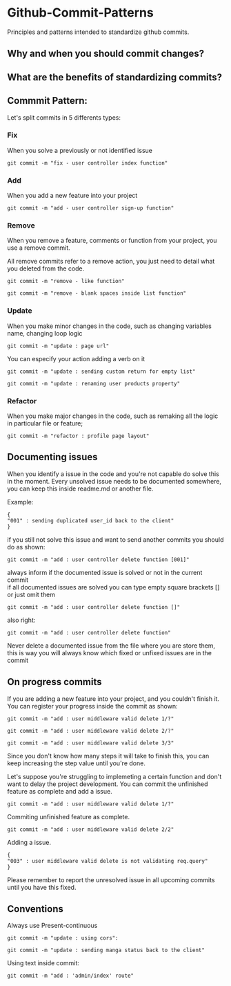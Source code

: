 # Github-Commit-Patterns
Principles and patterns intended to standardize github commits.

## Why and when you should commit changes?


## What are the benefits of standardizing commits?

## Commmit Pattern:

Let's split commits in 5 differents types:

### Fix
  When you solve a previously or not identified issue
  ```
  git commit -m "fix - user controller index function"
  ```
 
  
### Add
  When you add a new feature into your project
  ```
  git commit -m "add - user controller sign-up function"
  ```
  
### Remove
  When you remove a feature, comments or function from your project, you use a remove commit.
  
  All remove commits refer to a remove action, you just need to detail what you deleted from the code.
   ```
  git commit -m "remove - like function"
  ```
  
  ```
  git commit -m "remove - blank spaces inside list function"
  
  ```
 
### Update
  When you make minor changes in the code, such as changing variables name, changing loop logic
  ```
  git commit -m "update : page url"
  ```
  You can especify your action adding a verb on it 
  
  ```
  git commit -m "update : sending custom return for empty list"
  ```
  
  ```
  git commit -m "update : renaming user products property"
  ```
  
### Refactor
  When you make major changes in the code, such as remaking all the logic in particular file or feature;
  ```
  git commit -m "refactor : profile page layout"
  ```

## Documenting issues
  When you identify a issue in the code and you're not capable do solve this in the moment.
  Every unsolved issue needs to be documented somewhere, you can keep this inside readme.md or another file.   
 
  Example:
  ```
  {
  "001" : sending duplicated user_id back to the client"
  }
  
  ```
  
  if you still not solve this issue and want to send another commits you should do as shown:
  
  ```
  git commit -m "add : user controller delete function [001]"
  ```
  
  always inform if the documented issue is solved or not in the current commit  
  if all documented issues are solved you can type empty square brackets [] or just omit them

  ```
  git commit -m "add : user controller delete function []"
  ```
  
  also right:
  ```
  git commit -m "add : user controller delete function"
  ```
  
  Never delete a documented issue from the file where you are store them, this is way you will always know which fixed or unfixed issues are in the commit

## On progress commits
  If you are adding a new feature into your project, and you couldn't finish it. You can register your progress inside the commit as shown:
  
  ```
  git commit -m "add : user middleware valid delete 1/?"
  ```
  
  ```
  git commit -m "add : user middleware valid delete 2/?"
  ```
  
  ```
  git commit -m "add : user middleware valid delete 3/3"
  ```
  
  Since you don't know how many steps it will take to finish this, you can keep increasing the step value until you're done.
  
  Let's suppose you're struggling to implemeting a certain function and don't want to delay the project development. 
  You can commit the unfinished feature as complete and add a issue.
  
  ```
  git commit -m "add : user middleware valid delete 1/?"
  ```
  Commiting unfinished feature as complete.
  ```
  git commit -m "add : user middleware valid delete 2/2"
  ```
  
  Adding a issue.
  ```
  {
  "003" : user middleware valid delete is not validating req.query"
  }
  
  ```
  
  Please remember to report the unresolved issue in all upcoming commits until you have this fixed.


## Conventions
  Always use Present-continuous
  ```
  git commit -m "update : using cors":
  ```
  
  ```
  git commit -m "update : sending manga status back to the client"
  ```
  
  Using text inside commit:
  ```
  git commit -m "add : 'admin/index' route"
  ```

